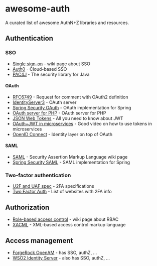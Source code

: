 # awesome-auth
A curated list of awesome AuthN+Z libraries and resources. 

## Authentication

### SSO
* [Single sign-on](https://en.wikipedia.org/wiki/Single_sign-on) - wiki page about SSO
* [Auth0](https://auth0.com) - Cloud-based SSO
* [PAC4J](http://www.pac4j.org/) - The security library for Java

#### OAuth
* [RFC6749](https://tools.ietf.org/html/rfc6749) - Request for comment with OAuth2 definition
* [IdentityServer3](https://github.com/IdentityServer/IdentityServer3) - OAuth server
* [Spring Security OAuth](http://projects.spring.io/spring-security-oauth/) - OAuth implementation for Spring
* [OAuth server for PHP](http://bshaffer.github.io/oauth2-server-php-docs/) - OAuth server for PHP
* [JSON Web Tokens](http://jwt.io/) - All you need to know about JWT
* [OAuth+JWT in microservices](https://www.youtube.com/watch?v=BdKmZ7mPNns) - Good video on how to use tokens in microservices
* [OpenID Connect](http://openid.net/connect/) - Identity layer on top of OAuth

#### SAML
* [SAML](https://en.wikipedia.org/wiki/Security_Assertion_Markup_Language) - Security Assertion Markup Language wiki page
* [Spring Security SAML](http://projects.spring.io/spring-security-saml/) - SAML implementation for Spring

### Two-factor authentication
* [U2F and UAF spec](https://fidoalliance.org/specifications/overview/) - 2FA specifications
* [Two Factor Auth](https://twofactorauth.org/) - List of websites with 2FA info

## Authorization
* [Role-based access control](https://en.wikipedia.org/wiki/Role-based_access_control) - wiki page about RBAC
* [XACML](https://en.wikipedia.org/wiki/XACML) - XML-based access control markup language

## Access management
* [ForgeRock OpenAM](https://forgerock.org/openam/) - has SSO, authZ, ...
* [WSO2 Identity Server](http://wso2.com/products/identity-server/) - also has SSO, authZ, ...
